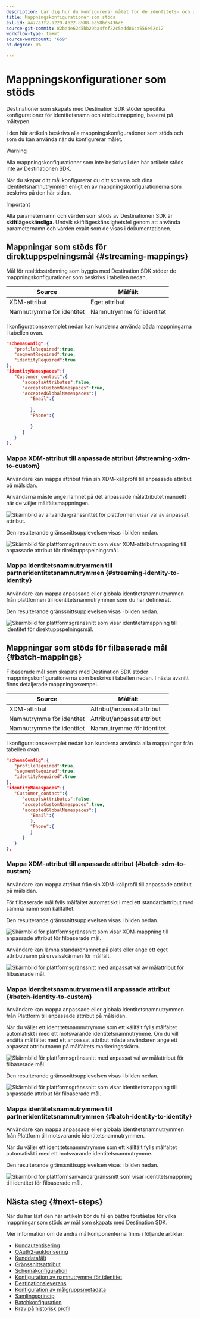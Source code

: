 ```yaml
---
description: Lär dig hur du konfigurerar målet för de identitets- och attributmappningskonfigurationer som stöds.
title: Mappningskonfigurationer som stöds
exl-id: a477a3f2-a229-4b22-8588-ee58bd5436c6
source-git-commit: 82ba4e62d5bb29ba4fef22c5add864a556e62c12
workflow-type: tm+mt
source-wordcount: '659'
ht-degree: 0%

---
```


# Mappningskonfigurationer som stöds

Destinationer som skapats med Destination SDK stöder specifika konfigurationer för identitetsnamn och attributmappning, baserat på måltypen.

I den här artikeln beskrivs alla mappningskonfigurationer som stöds och som du kan använda när du konfigurerar målet.

>[!WARNING]
>
>Alla mappningskonfigurationer som inte beskrivs i den här artikeln stöds inte av Destinationen SDK.

När du skapar ditt mål konfigurerar du ditt schema och dina identitetsnamnutrymmen enligt en av mappningskonfigurationerna som beskrivs på den här sidan.

>[!IMPORTANT]
>
>Alla parameternamn och värden som stöds av Destinationen SDK är **skiftlägeskänsliga**. Undvik skiftlägeskänslighetsfel genom att använda parameternamn och värden exakt som de visas i dokumentationen.

## Mappningar som stöds för direktuppspelningsmål {#streaming-mappings}

Mål för realtidsströmning som byggts med Destination SDK stöder de mappningskonfigurationer som beskrivs i tabellen nedan.

| Source | Målfält |
| --- | --- |
| XDM-attribut | Eget attribut |
| Namnutrymme för identitet | Namnutrymme för identitet |

I konfigurationsexemplet nedan kan kunderna använda båda mappningarna i tabellen ovan.

```json
"schemaConfig":{
   "profileRequired":true,
   "segmentRequired":true,
   "identityRequired":true
},
"identityNamespaces":{
   "Customer_contact":{
      "acceptsAttributes":false,
      "acceptsCustomNamespaces":true,
      "acceptedGlobalNamespaces":{
         "Email":{
            
         },
         "Phone":{
            
         }
      }
   }
},
```

### Mappa XDM-attribut till anpassade attribut {#streaming-xdm-to-custom}

Användare kan mappa attribut från sin XDM-källprofil till anpassade attribut på målsidan.

Användarna måste ange namnet på det anpassade målattributet manuellt när de väljer målfältsmappningen.

![Skärmbild av användargränssnittet för plattformen visar val av anpassat attribut.](../../assets/functionality/destination-configuration/mapping-streaming-select-custom-attribute.png)

Den resulterande gränssnittsupplevelsen visas i bilden nedan.

![Skärmbild för plattformsgränssnitt som visar XDM-attributmappning till anpassade attribut för direktuppspelningsmål.](../../assets/functionality/destination-configuration/mapping-streaming-xdm-custom.png)

### Mappa identitetsnamnutrymmen till partneridentitetsnamnutrymmen {#streaming-identity-to-identity}

Användare kan mappa anpassade eller globala identitetsnamnutrymmen från plattformen till identitetsnamnutrymmen som du har definierat.

Den resulterande gränssnittsupplevelsen visas i bilden nedan.

![Skärmbild för plattformsgränssnitt som visar identitetsmappning till identitet för direktuppspelningsmål.](../../assets/functionality/destination-configuration/mapping-streaming-identity-identity.png)

## Mappningar som stöds för filbaserade mål {#batch-mappings}

Filbaserade mål som skapats med Destination SDK stöder mappningskonfigurationerna som beskrivs i tabellen nedan. I nästa avsnitt finns detaljerade mappningsexempel.

| Source | Målfält |
| --- | --- |
| XDM-attribut | Attribut/anpassat attribut |
| Namnutrymme för identitet | Attribut/anpassat attribut |
| Namnutrymme för identitet | Namnutrymme för identitet |

I konfigurationsexemplet nedan kan kunderna använda alla mappningar från tabellen ovan.

```json
"schemaConfig":{
   "profileRequired":true,
   "segmentRequired":true,
   "identityRequired":true
},
"identityNamespaces":{
   "Customer_contact":{
      "acceptsAttributes":false,
      "acceptsCustomNamespaces":true,
      "acceptedGlobalNamespaces":{
         "Email":{
         },
         "Phone":{
         }
      }
   }
},
```

### Mappa XDM-attribut till anpassade attribut {#batch-xdm-to-custom}

Användare kan mappa attribut från sin XDM-källprofil till anpassade attribut på målsidan.

För filbaserade mål fylls målfältet automatiskt i med ett standardattribut med samma namn som källfältet.

Den resulterande gränssnittsupplevelsen visas i bilden nedan.

![Skärmbild för plattformsgränssnitt som visar XDM-mappning till anpassade attribut för filbaserade mål.](../../assets/functionality/destination-configuration/mapping-batch-xdm-custom.png)

Användare kan lämna standardnamnet på plats eller ange ett eget attributnamn på urvalsskärmen för målfält.

![Skärmbild för plattformsgränssnitt med anpassat val av målattribut för filbaserade mål.](../../assets/functionality/destination-configuration/mapping-batch-custom-attribute.png)

### Mappa identitetsnamnutrymmen till anpassade attribut {#batch-identity-to-custom}

Användare kan mappa anpassade eller globala identitetsnamnutrymmen från Plattform till anpassade attribut på målsidan.

När du väljer ett identitetsnamnutrymme som ett källfält fylls målfältet automatiskt i med ett motsvarande identitetsnamnutrymme. Om du vill ersätta målfältet med ett anpassat attribut måste användaren ange ett anpassat attributnamn på målfältets markeringsskärm.

![Skärmbild för plattformsgränssnitt med anpassat val av målattribut för filbaserade mål.](../../assets/functionality/destination-configuration/mapping-batch-custom-attribute.png)

Den resulterande gränssnittsupplevelsen visas i bilden nedan.

![Skärmbild för plattformsgränssnitt som visar identitetsmappning till anpassade attribut för filbaserade mål.](../../assets/functionality/destination-configuration/mapping-batch-identity-custom.png)

### Mappa identitetsnamnutrymmen till partneridentitetsnamnutrymmen {#batch-identity-to-identity}

Användare kan mappa anpassade eller globala identitetsnamnutrymmen från Plattform till motsvarande identitetsnamnutrymmen.

När du väljer ett identitetsnamnutrymme som ett källfält fylls målfältet automatiskt i med ett motsvarande identitetsnamnutrymme.

Den resulterande gränssnittsupplevelsen visas i bilden nedan.

![Skärmbild för plattformsanvändargränssnitt som visar identitetsmappning till identitet för filbaserade mål.](../../assets/functionality/destination-configuration/mapping-batch-identity-identity.png)


## Nästa steg {#next-steps}

När du har läst den här artikeln bör du få en bättre förståelse för vilka mappningar som stöds av mål som skapats med Destination SDK.

Mer information om de andra målkomponenterna finns i följande artiklar:

* [Kundautentisering](customer-authentication.md)
* [OAuth2-auktorisering](oauth2-authorization.md)
* [Kunddatafält](customer-data-fields.md)
* [Gränssnittsattribut](ui-attributes.md)
* [Schemakonfiguration](schema-configuration.md)
* [Konfiguration av namnutrymme för identitet](identity-namespace-configuration.md)
* [Destinationsleverans](destination-delivery.md)
* [Konfiguration av målgruppsmetadata](audience-metadata-configuration.md)
* [Samlingsprincip](aggregation-policy.md)
* [Batchkonfiguration](batch-configuration.md)
* [Krav på historisk profil](historical-profile-qualifications.md)
